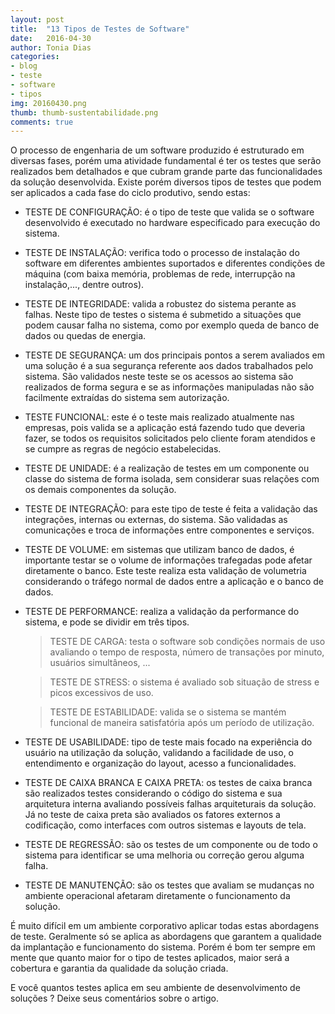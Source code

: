 ```yaml
---
layout: post
title:  "13 Tipos de Testes de Software"
date:   2016-04-30
author: Tonia Dias
categories: 
- blog
- teste
- software
- tipos
img: 20160430.png
thumb: thumb-sustentabilidade.png
comments: true
---
```


O processo de engenharia de um software produzido é estruturado em diversas fases, porém uma atividade fundamental é ter os testes que serão realizados bem detalhados e que cubram grande parte das funcionalidades da solução desenvolvida. Existe porém diversos tipos de testes que podem ser aplicados a cada fase do ciclo produtivo<!--more-->, sendo estas:

+ TESTE DE CONFIGURAÇÃO: é o tipo de teste que valida se o software desenvolvido é executado no hardware especificado para execução do sistema.

+ TESTE DE INSTALAÇÃO: verifica todo o processo de instalação do software em diferentes ambientes suportados e diferentes condições de máquina (com baixa memória, problemas de rede, interrupção na instalação,..., dentre outros).

+ TESTE DE INTEGRIDADE: valida a robustez do sistema perante as falhas. Neste tipo de testes o sistema é submetido a situações que podem causar falha no sistema, como por exemplo queda de banco de dados ou quedas de energia.

+ TESTE DE SEGURANÇA: um dos principais pontos a serem avaliados em uma solução é a sua segurança referente aos dados trabalhados pelo sistema. São validados neste teste se os acessos ao sistema são realizados de forma segura e se as informações manipuladas não são facilmente extraídas do sistema sem autorização.

+ TESTE FUNCIONAL: este é o teste mais realizado atualmente nas empresas, pois valida se a aplicação está fazendo tudo que deveria fazer, se todos os requisitos solicitados pelo cliente foram atendidos e se cumpre as regras de negócio estabelecidas.

+ TESTE DE UNIDADE: é a realização de testes em um componente ou classe do sistema de forma isolada, sem considerar suas relações com os demais componentes da solução.

+ TESTE DE INTEGRAÇÃO: para este tipo de teste é feita a validação das integrações, internas ou externas, do sistema. São validadas as comunicações e troca de informações entre componentes e serviços.

+ TESTE DE VOLUME: em sistemas que utilizam banco de dados, é importante testar se o volume de informações trafegadas pode afetar diretamente o banco. Este teste realiza esta validação de volumetria considerando o tráfego normal de dados entre a aplicação e o banco de dados.

+ TESTE DE PERFORMANCE: realiza a validação da performance do sistema, e pode se dividir em três tipos.

  > TESTE DE CARGA: testa o software sob condições normais de uso avaliando o tempo de resposta, número de transações por minuto, usuários simultâneos, ...

  > TESTE DE STRESS: o sistema é avaliado sob situação de stress e picos excessivos de uso.

  > TESTE DE ESTABILIDADE: valida se o sistema se mantém funcional de maneira satisfatória após um período de utilização.

+ TESTE DE USABILIDADE: tipo de teste mais focado na experiência do usuário na utilização da solução, validando a facilidade de uso, o entendimento e organização do layout, acesso a funcionalidades.

+ TESTE DE CAIXA BRANCA E CAIXA PRETA: os testes de caixa branca são realizados testes considerando o código do sistema e sua arquitetura interna avaliando possíveis falhas arquiteturais da solução. Já no teste de caixa preta são avaliados os fatores externos a codificação, como interfaces com outros sistemas e layouts de tela.

+ TESTE DE REGRESSÃO: são os testes de um componente ou de todo o sistema para identificar se uma melhoria ou correção gerou alguma falha.

+ TESTE DE MANUTENÇÃO: são os testes que avaliam se mudanças no ambiente operacional afetaram diretamente o funcionamento da solução.

É muito difícil em um ambiente corporativo aplicar todas estas abordagens de teste. Geralmente só se aplica as abordagens que garantem a qualidade da implantação e funcionamento do sistema. Porém é bom ter sempre em mente que quanto maior for o tipo de testes aplicados, maior será a cobertura e garantia da qualidade da solução criada.

E você quantos testes aplica em seu ambiente de desenvolvimento de soluções ? Deixe seus comentários sobre o artigo.